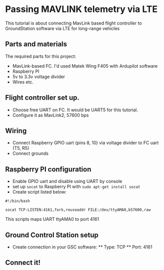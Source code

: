 # Passing MAVLINK telemetry via LTE

This tutorial is about connecting MavLink based flight controller to GroundStation software via LTE for long-range vehicles

## Parts and materials
The required parts for this project:
* MavLink-based FC. I'd used Matek Wing F405 with Ardupilot software
* Raspberry PI
* 5v to 3.3v voltage divider
* Wires etc.

## Flight controller set up.
* Choose free UART on FC. It would be UART5 for this tutorial.
* Configure it as MavLink2, 57600 bps

## Wiring
* Connect Raspberry GPIO uart (pins 8, 10) via voltage divider to FC uart (T5, R5)
* Connect grounds

## Raspberry PI configuration
* Enable GPIO uart and disable using UART by console
* set up `socat` to Raspberry PI with `sudo apt-get install socat`
* Create script listed below:

```SH
#!/bin/bash

socat TCP-LISTEN:4161,fork,reuseaddr FILE:/dev/ttyAMA0,b57600,raw
```
This scripts maps UART ttyAMA0 to port 4161

## Ground Control Station setup
* Create connection in your GSC software:
** Type: TCP
** Port: 4161

## Connect it!
